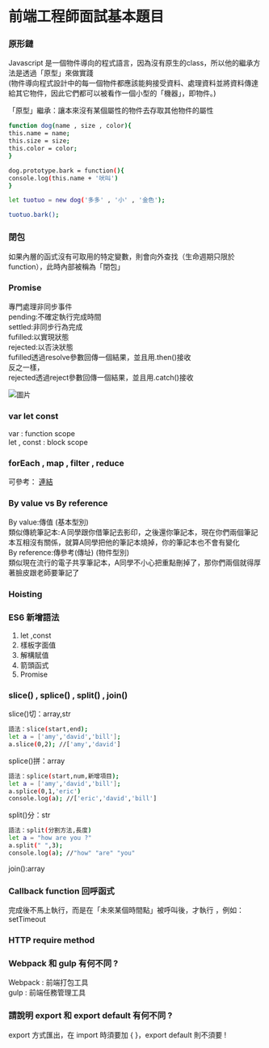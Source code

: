 # 前端工程師面試基本題目

<h3>原形鏈</h3>
Javascript 是一個物件導向的程式語言，因為沒有原生的class，所以他的繼承方法是透過「原型」來做實踐<br>
(物件導向程式設計中的每一個物件都應該能夠接受資料、處理資料並將資料傳達給其它物件，因此它們都可以被看作一個小型的「機器」，即物件。)<br>

「原型」繼承：讓本來沒有某個屬性的物件去存取其他物件的屬性<br>

```bash
function dog(name , size , color){
this.name = name;
this.size = size;
this.color = color;
}

dog.prototype.bark = function(){
console.log(this.name + '吠叫')
}

let tuotuo = new dog('多多' , '小' , '金色');

tuotuo.bark();
```

<h3>閉包</h3>
<p>如果內層的函式沒有可取用的特定變數，則會向外查找（生命週期只限於function），此時內部被稱為「閉包」</p>
<h3>Promise</h3>
專門處理非同步事件<br>
pending:不確定執行完成時間<br>
settled:非同步行為完成<br>
fufilled:以實現狀態<br>
rejected:以否決狀態<br>
fufilled透過resolve參數回傳一個結果，並且用.then()接收<br>
反之一樣，<br>
rejected透過reject參數回傳一個結果，並且用.catch()接收<br>

![圖片](https://www.evernote.com/l/AWuk8tRXUFVF8JzjhtndGFItrcWJlPnYZJkB/image.png)

<h3>var let const</h3>
var : function scope<br>
let , const : block scope
<h3>forEach , map , filter , reduce</h3>

可參考：  [連結](https://github.com/janlin002/JS30DAY/tree/main/day4)

<h3>By value vs By reference</h3>
By value:傳值 (基本型別) <br>
類似傳統筆記本:Ａ同學跟你借筆記去影印，之後還你筆記本，現在你們兩個筆記本互相沒有關係，就算A同學把他的筆記本燒掉，你的筆記本也不會有變化<br>
By reference:傳參考(傳址) (物件型別)<br>
類似現在流行的電子共享筆記本，A同學不小心把重點刪掉了，那你們兩個就得厚著臉皮跟老師要筆記了<br>

<h3>Hoisting</h3>

<h3>ES6 新增語法</h3>
<ol>
    <li>let ,const</li>
    <li>樣板字面值</li>
    <li>解構賦值</li>
    <li>箭頭函式</li>
    <li>Promise</li>
</ol>
<h3>slice() , splice() , split() , join()</h3>
slice()切：array,str<br>

```bash
語法：slice(start,end);
let a = ['amy','david','bill'];
a.slice(0,2); //['amy','david']
```

splice()拼：array<br>

```bash
語法：splice(start,num,新增項目);
let a = ['amy','david','bill'];
a.splice(0,1,'eric')
console.log(a); //['eric','david','bill']

```

split()分：str<br>

```bash
語法：split(分割方法,長度)
let a = "how are you ?"
a.split(" ",3);
console.log(a); //"how" "are" "you"
```

join():array<br>

<h3>Callback function 回呼函式</h3>
完成後不馬上執行，而是在「未來某個時間點」被呼叫後，才執行 ，例如：setTimeout
<h3>HTTP require method</h3>

<h3> Webpack 和 gulp 有何不同 ?</h3>
Webpack : 前端打包工具<br>
gulp : 前端任務管理工具<br>

<h3>請說明 export 和 export default 有何不同 ?</h3>
export 方式匯出，在 import 時須要加 { }，export default 則不須要 !

